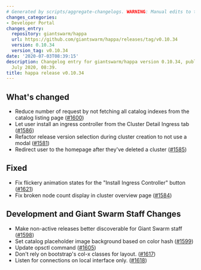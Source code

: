 ```yaml
---
# Generated by scripts/aggregate-changelogs. WARNING: Manual edits to this files will be overwritten.
changes_categories:
- Developer Portal
changes_entry:
  repository: giantswarm/happa
  url: https://github.com/giantswarm/happa/releases/tag/v0.10.34
  version: 0.10.34
  version_tag: v0.10.34
date: '2020-07-03T08:39:15'
description: Changelog entry for giantswarm/happa version 0.10.34, published on 03
  July 2020, 08:39.
title: happa release v0.10.34
---
```


## What's changed

- Reduce number of request by not fetching all catalog indexes from the catalog listing page ([#1600](https://github.com/giantswarm/happa/pull/1600))
- Let user install an ingress controller from the Cluster Detail Ingress tab ([#1586](https://github.com/giantswarm/happa/pull/1586))
- Refactor release version selection during cluster creation to not use a modal ([#1581](https://github.com/giantswarm/happa/pull/1581))
- Redirect user to the homepage after they've deleted a cluster ([#1585](https://github.com/giantswarm/happa/pull/1585))

## Fixed

- Fix flickery animation states for the "Install Ingress Controller" button ([#1621](https://github.com/giantswarm/happa/pull/1621))
- Fix broken node count display in cluster overview page ([#1584](https://github.com/giantswarm/happa/pull/1584))

## Development and Giant Swarm Staff  Changes

- Make non-active releases better discoverable for Giant Swarm staff  ([#1598](https://github.com/giantswarm/happa/pull/1598))
- Set catalog placeholder image background based on color hash ([#1599](https://github.com/giantswarm/happa/pull/1599))
- Update opsctl command ([#1605](https://github.com/giantswarm/happa/pull/1605))
- Don't rely on bootstrap's col-x classes for layout. ([#1617](https://github.com/giantswarm/happa/pull/1617))
- Listen for connections on local interface only. ([#1618](https://github.com/giantswarm/happa/pull/1618))

